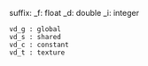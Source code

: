 suffix:
_f: float
_d: double
_i: integer

	vd_g : global
	vd_s : shared
	vd_c : constant	
	vd_t : texture
